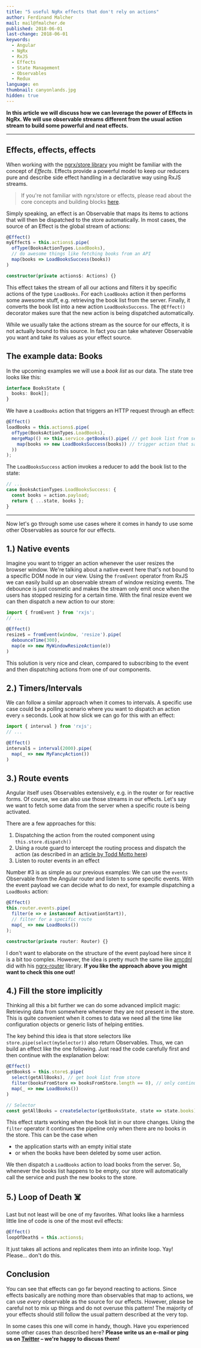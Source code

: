 ```yaml
---
title: "5 useful NgRx effects that don't rely on actions"
author: Ferdinand Malcher
mail: mail@fmalcher.de
published: 2018-06-01
last-change: 2018-06-01
keywords:
  - Angular
  - NgRx
  - RxJS
  - Effects
  - State Management
  - Observables
  - Redux
language: en
thumbnail: canyonlands.jpg
hidden: true
---
```


**In this article we will discuss how we can leverage the power of Effects in NgRx. We will use observable streams different from the usual action stream to build some powerful and neat effects.**

<hr>

## Effects, effects, effects

When working with the [ngrx/store library](https://github.com/ngrx/platform) you might be familiar with the concept of *Effects*.
Effects provide a powerful model to keep our reducers pure and describe side effect handling in a declarative way using RxJS streams.

> If you're not familiar with ngrx/store or effects, please read about the core concepts and building blocks [here](https://gist.github.com/btroncone/a6e4347326749f938510).

Simply speaking, an effect is an Observable that maps its items to actions that will then be dispatched to the store automatically.
In most cases, the source of an Effect is the global stream of actions:

```ts
@Effect()
myEffect$ = this.actions$.pipe(
  ofType(BooksActionTypes.LoadBooks),
  // do awesome things like fetching books from an API
  map(books => LoadBooksSuccess(books))
)

constructor(private actions$: Actions) {}
```

This effect takes the stream of all our actions and filters it by specific actions of the type `LoadBooks`. For each `LoadBooks` action it then performs some awesome stuff, e.g. retrieving the book list from the server. Finally, it converts the book list into a new action `LoadBooksSuccess`. The `@Effect()` decorator makes sure that the new action is being dispatched automatically.

While we usually take the actions stream as the source for our effects, it is not actually bound to this source. In fact you can take whatever Observable you want and take its values as your effect source.


## The example data: Books

In the upcoming examples we will use a *book list* as our data.
The state tree looks like this:

```ts
interface BooksState {
  books: Book[];
}
```

We have a `LoadBooks` action that triggers an HTTP request through an effect:

```ts
@Effect()
loadBooks = this.actions$.pipe(
  ofType(BooksActionTypes.LoadBooks),
  mergeMap(() => this.service.getBooks().pipe( // get book list from service
    map(books => new LoadBooksSuccess(books)) // trigger action that saves new books to the store
  ))
);
```

The `LoadBooksSuccess` action invokes a reducer to add the book list to the state:

```ts
// ...
case BooksActionTypes.LoadBooksSuccess: {
  const books = action.payload;
  return { ...state, books };
}
```


<hr>

Now let's go through some use cases where it comes in handy to use some other Observables as source for our effects.


## 1.) Native events

Imagine you want to trigger an action whenever the user resizes the browser window. We're talking about a native event here that's not bound to a specific DOM node in our view.
Using the `fromEvent` operator from RxJS we can easily build up an observable stream of window resizing events.
The debounce is just cosmetic and makes the stream only emit once when the users has stopped resizing for a certain time.
With the final resize event we can then dispatch a new action to our store:

```ts
import { fromEvent } from 'rxjs';
// ...

@Effect()
resize$ = fromEvent(window, 'resize').pipe(
  debounceTime(300),
  map(e => new MyWindowResizeAction(e))
)
```

This solution is very nice and clean, compared to subscribing to the event and then dispatching actions from one of our components.


## 2.) Timers/Intervals

We can follow a similar approach when it comes to intervals. A specific use case could be a polling scenario where you want to dispatch an action every `n` seconds. Look at how slick we can go for this with an effect:

```ts
import { interval } from 'rxjs';
// ...

@Effect()
interval$ = interval(2000).pipe(
  map(_ => new MyFancyAction())
)
```

## 3.) Route events

Angular itself uses Observables extensively, e.g. in the router or for reactive forms. Of course, we can also use those streams in our effects.
Let's say we want to fetch some data from the server when a specific route is being activated.

There are a few approaches for this:
1. Dispatching the action from the routed component using `this.store.dispatch()`
2. Using a route guard to intercept the routing process and dispatch the action (as described in an [article by Todd Motto here](https://toddmotto.com/preloading-ngrx-store-route-guards))
3. Listen to router events in an effect

Number #3 is as simple as our previous examples:
We can use the `events` Observable from the Angular router and listen to some specific events.
With the event payload we can decide what to do next, for example dispatching a `LoadBooks` action:

```ts
@Effect()
this.router.events.pipe(
  filter(e => e instanceof ActivationStart)),
  // filter for a specific route
  map(_ => new LoadBooks())
);

constructor(private router: Router) {}
```

I don't want to elaborate on the structure of the event payload here since it is a bit too complex.
However, the idea is pretty much the same like [amcdnl](https://twitter.com/amcdnl) did with his [ngrx-router](https://github.com/amcdnl/ngrx-router) library.
**If you like the approach above you might want to check this one out!**



## 4.) Fill the store implicitly

Thinking all this a bit further we can do some advanced implicit magic:
Retrieving data from somewhere whenever they are not present in the store. This is quite convenient when it comes to data we need all the time like configuration objects or generic lists of helping entities.

The key behind this idea is that store selectors like `store.pipe(select(mySelector))` also return Observables. Thus, we can build an effect like the one following. Just read the code carefully first and then continue with the explanation below:

```ts
@Effect()
getBooks$ = this.store$.pipe(
  select(getAllBooks), // get book list from store
  filter(booksFromStore => booksFromStore.length == 0), // only continue if there are no books
  map(_ => new LoadBooks())
)

// Selector
const getAllBooks = createSelector(getBooksState, state => state.books);

```

This effect starts working when the book list in our store changes. Using the `filter` operator it continues the pipeline only when there are no books in the store. This can be the case when

* the application starts with an empty initial state
* or when the books have been deleted by some user action.

We then dispatch a `LoadBooks` action to load books from the server.
So, whenever the books list happens to be empty, our store will automatically call the service and push the new books to the store.

## 5.) Loop of Death ☠️

Last but not least will be one of my favorites.
What looks like a harmless little line of code is one of the most evil effects:

```ts
@Effect()
loopOfDeath$ = this.actions$;
```

It just takes all actions and replicates them into an infinite loop. Yay! Please… don't do this.


## Conclusion

You can see that effects can go far beyond reacting to actions. Since effects basically are nothing more than observables that map to actions, we can use *every* observable as the source for our effects.
However, please be careful not to mix up things and do not overuse this pattern! The majority of your effects should still follow the usual pattern described at the very top.

In some cases this one will come in handy, though. Have you experienced some other cases than described here? **Please write us an e-mail or ping us on [Twitter](https://twitter.com/angular_schule) – we're happy to discuss them!**
